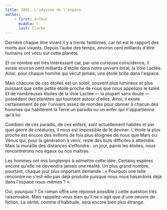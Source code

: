 ```yaml
---
title: 2001, L'odyssée de l'espace
author:
    - first: Arthur
      middle: C.
      last: Clarke
---
```

Derrière chaque être vivant il y a trente fantômes, car tel est le rapport des morts aux vivants. Depuis l'aube des temps, environ cent milliards d'être humains ont vécu sur cette planète.

Et ce nombre est très intéressant car, par une curieuse coïncidence, il existe environ cent milliards d'étoile dans notre univers local, la Voie Lactée. Ainsi, pour chaque homme qui vécut jamais, une étoile brille dans l'espace.

Mais chacune de ces étoiles est un soleil, souvent plus lumineux et plus puissant que cette petite étoile proche de nous que
nous appelons le soleil. Et de nombreuses étoiles de la Voie Lactée — la plupart sans doute — possèdent des planètes qui tournent autour d'elles. Ainsi, il existe certainement de par l'univers assez de mondes pour donner à chacun des hommes qui habitèrent la Terre un paradis ou un enfer qui n'appartienne qu'à lui.

Combien de ces paradis, de ces enfers, sont actuellement habités et par quel genre de créatures, il nous est impossible de le deviner. L'étoile la plus proche est encore des millions de fois plus éloignée de nous que Mars ou Vénus qui, pour la génération à venir, reste des buts difficiles à atteindre. Mais la muraille des distances s'effondre : un jour, parmi les étoiles, nous rencontrerons nos égaux ou nos maîtres.

Les hommes ont mis longtemps à admettre cette idée. Certains espères encore qu'elle ne deviendra jamais une réalité. Un plus grand nombre, pourtant, chaque jour plus important demande : « Pourquoi une telle rencontre ne s'est-elle pas déjà produite puisque nous nous hasardons déjà dans l'espace nous-mêmes ? »

Oui, pourquoi ? Ce roman offre une réponse possible ) cette question très raisonnable. Mais rappelez-vous bien qu'il ne s'agit que d'une oeuvre de fiction. La vérité, comme d'habitude, sera encore bien plus étrange.
